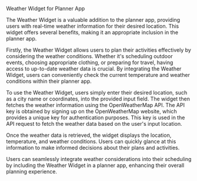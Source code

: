 Weather Widget for Planner App

The Weather Widget is a valuable addition to the planner app, providing users with real-time weather information for their desired location. This widget offers several benefits, making it an appropriate inclusion in the planner app.

Firstly, the Weather Widget allows users to plan their activities effectively by considering the weather conditions. Whether it's scheduling outdoor events, choosing appropriate clothing, or preparing for travel, having access to up-to-date weather data is crucial. By integrating the Weather Widget, users can conveniently check the current temperature and weather conditions within their planner app.

To use the Weather Widget, users simply enter their desired location, such as a city name or coordinates, into the provided input field. The widget then fetches the weather information using the OpenWeatherMap API. The API key is obtained by signing up on the OpenWeatherMap website, which provides a unique key for authentication purposes. This key is used in the API request to fetch the weather data based on the user's input location.

Once the weather data is retrieved, the widget displays the location, temperature, and weather conditions. Users can quickly glance at this information to make informed decisions about their plans and activities.

Users can seamlessly integrate weather considerations into their scheduling by including the Weather Widget in a planner app, enhancing their overall planning experience.
